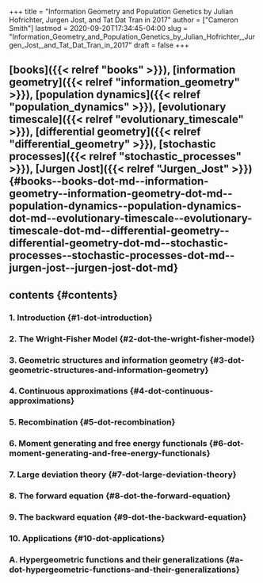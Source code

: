 +++
title = "Information Geometry and Population Genetics by Julian Hofrichter, Jurgen Jost, and Tat Dat Tran in 2017"
author = ["Cameron Smith"]
lastmod = 2020-09-20T17:34:45-04:00
slug = "Information_Geometry_and_Population_Genetics_by_Julian_Hofrichter,_Jurgen_Jost,_and_Tat_Dat_Tran_in_2017"
draft = false
+++

## [books]({{< relref "books" >}}), [information geometry]({{< relref "information_geometry" >}}), [population dynamics]({{< relref "population_dynamics" >}}), [evolutionary timescale]({{< relref "evolutionary_timescale" >}}), [differential geometry]({{< relref "differential_geometry" >}}), [stochastic processes]({{< relref "stochastic_processes" >}}), [Jurgen Jost]({{< relref "Jurgen_Jost" >}}) {#books--books-dot-md--information-geometry--information-geometry-dot-md--population-dynamics--population-dynamics-dot-md--evolutionary-timescale--evolutionary-timescale-dot-md--differential-geometry--differential-geometry-dot-md--stochastic-processes--stochastic-processes-dot-md--jurgen-jost--jurgen-jost-dot-md}


## contents {#contents}


### 1. Introduction {#1-dot-introduction}


### 2. The Wright-Fisher Model {#2-dot-the-wright-fisher-model}


### 3. Geometric structures and information geometry {#3-dot-geometric-structures-and-information-geometry}


### 4. Continuous approximations {#4-dot-continuous-approximations}


### 5. Recombination {#5-dot-recombination}


### 6. Moment generating and free energy functionals {#6-dot-moment-generating-and-free-energy-functionals}


### 7. Large deviation theory {#7-dot-large-deviation-theory}


### 8. The forward equation {#8-dot-the-forward-equation}


### 9. The backward equation {#9-dot-the-backward-equation}


### 10. Applications {#10-dot-applications}


### A. Hypergeometric functions and their generalizations {#a-dot-hypergeometric-functions-and-their-generalizations}
